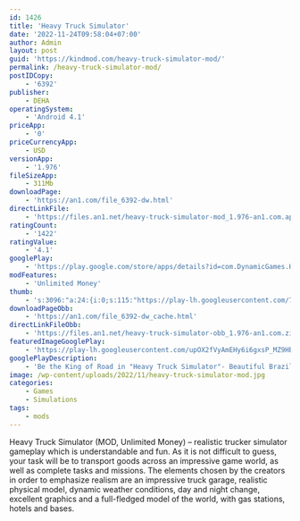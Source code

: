 ```yaml
---
id: 1426
title: 'Heavy Truck Simulator'
date: '2022-11-24T09:58:04+07:00'
author: Admin
layout: post
guid: 'https://kindmod.com/heavy-truck-simulator-mod/'
permalink: /heavy-truck-simulator-mod/
postIDCopy:
    - '6392'
publisher:
    - DEHA
operatingSystem:
    - 'Android 4.1'
priceApp:
    - '0'
priceCurrencyApp:
    - USD
versionApp:
    - '1.976'
fileSizeApp:
    - 311Mb
downloadPage:
    - 'https://an1.com/file_6392-dw.html'
directLinkFile:
    - 'https://files.an1.net/heavy-truck-simulator-mod_1.976-an1.com.apk'
ratingCount:
    - '1422'
ratingValue:
    - '4.1'
googlePlay:
    - 'https://play.google.com/store/apps/details?id=com.DynamicGames.HeavyTruckSimulator'
modFeatures:
    - 'Unlimited Money'
thumb:
    - 's:3096:"a:24:{i:0;s:115:"https://play-lh.googleusercontent.com/7CdB5sbyRha1VGGTS7-D63NR8etFx-mZhmwA46PF9NC-_Viwv9I6vwQlWfWlyo3F-RM=w526-h296";i:1;s:116:"https://play-lh.googleusercontent.com/Z1GM_LJy8zluza35_pOEJi6if4JBq4mdd41vhL9WFTwOEhXFGM3XbZfO6X9gaBZKAxvp=w526-h296";i:2;s:115:"https://play-lh.googleusercontent.com/UMA00wf4FSdDYEvZGeZl7ABXDkQ8Eb747v6RUsnFZG70G-wWShNpZXTngs3OPCHwTDc=w526-h296";i:3;s:116:"https://play-lh.googleusercontent.com/s9faks9RgqshRN7L0Jk1nPWfbuir9GNmkxL34WSwq2LJhILTg3foWFH7s-XdKgqOf52-=w526-h296";i:4;s:115:"https://play-lh.googleusercontent.com/UYb_xDjVVJBQ1xNipuKll-87GDGlfV43A4wpXa8NVc8N5DX0aezJrm_9hi3gwwnW7IA=w526-h296";i:5;s:116:"https://play-lh.googleusercontent.com/Yj45w0WH8BX5GUiekGlDt09Pj8v1S4nZEfF6Lis57_Y0xKHn8Ntwl6JKDwvWlQjCd2ls=w526-h296";i:6;s:116:"https://play-lh.googleusercontent.com/CmH-8wV4hR9v_qImNwS2mpgbLfGd3F5fW3kfrq4yYE6WjfHYOnHIsccWmUVl-HhijwbF=w526-h296";i:7;s:115:"https://play-lh.googleusercontent.com/pt4m3QfGn_w8EbRX-YKQarzEWCdb-CMUzCAa0rge4sb53VxCl49lroObBQzGTPTi8wE=w526-h296";i:8;s:116:"https://play-lh.googleusercontent.com/gJ7ZlNsNPrIRQArUupWRh9_e_Tq2vkeSfl3S3q7UcVL6S2Jg2e73kchAGLs3hogY4esA=w526-h296";i:9;s:116:"https://play-lh.googleusercontent.com/Xk7ofDcBDGlLYT58dfr08yPTCIrI5K7sDMXkzzPHQ6jpdBfJTt_PTRJdQbyLWaB-5Nio=w526-h296";i:10;s:115:"https://play-lh.googleusercontent.com/hXeAqUNhIp9yK3PHujLvlTYPd0I40MpNr9YGlPYBGUq887SgH8mpI9kvpJQxYlPsRBE=w526-h296";i:11;s:114:"https://play-lh.googleusercontent.com/WhTA1BDNWAVaVpOSoQFmOlU7Tf6ev5brLzjSfUVEVrdyQ7QDo4Q_NMeZGCLj7t-rXw=w526-h296";i:12;s:115:"https://play-lh.googleusercontent.com/wyr8jM3d4W7KI7csh3EWhe1oX8Ofmr-UzrX2BKv53IHt250FHBBSPxHbQ3OGviQGdFo=w526-h296";i:13;s:115:"https://play-lh.googleusercontent.com/sbLiJB7x68t-a8eJsumrcwXZu2rLG6ib9ohPFpHzvu4MKgdEjXradNpamqicHKh1exk=w526-h296";i:14;s:114:"https://play-lh.googleusercontent.com/sD_w4QX3j1hSR1GXZE19rNikj7GxUiohDbri3VXgO6mTfBtJ3qI8gNJVG2-mLopPQw=w526-h296";i:15;s:115:"https://play-lh.googleusercontent.com/KtqU0TM9oDs5uuQ5GGlEPmjs888fZiL5XQm0xN86Qcpr9lgp5m4uk7iOFb2oNkaUz_8=w526-h296";i:16;s:115:"https://play-lh.googleusercontent.com/uAQfDvgb1nvLMZii8k46puSSAnSTXCVmDJuhmHXtRA12Yv_b-p1Vqa36aGYInKTaHX8=w526-h296";i:17;s:114:"https://play-lh.googleusercontent.com/LavYrq1bPh9uDE-gTgnjz-gO9gvT8vgwtsvnd9F7Hx4CmbV5DwjXYnpOk-xmYbd1Ag=w526-h296";i:18;s:115:"https://play-lh.googleusercontent.com/qoM1jbTd8_uhs6mkK2UYapbHUCDpjM_FqosrNAEM8suOGRPM4ZCWwVQguoD3MuAn9Dg=w526-h296";i:19;s:115:"https://play-lh.googleusercontent.com/4KhfbiB9HqL0ZP1NREagLQso06b4KAyiLW8aMf_gntCfkR3jI5Epfgrblai4vQ_C6HE=w526-h296";i:20;s:114:"https://play-lh.googleusercontent.com/bcuherMS5bTum0U7mAixS7NRzHV9ky38yEsptMW33U4Ofz-F3vdN0DbwQyqHz0tLgg=w526-h296";i:21;s:116:"https://play-lh.googleusercontent.com/yGwqt7XcIePmHczYB676oxbVKiI8e5FFsL8dEOkW7589uHqFcL_T9iqw45s8b2ITVkm8=w526-h296";i:22;s:115:"https://play-lh.googleusercontent.com/dTHq_gD-L9iH-IbmPjbNLpSa_K7RElZi-tLQwZqIRRsAMTJh14ejtC8RTI7295bUyr8=w526-h296";i:23;s:115:"https://play-lh.googleusercontent.com/cmC43-o8_uUsEZbhWAJaXXcHy95fx4DRoBPnIu7_80AhNx0Hgollo6j3xb791tvkh-E=w526-h296";}";'
downloadPageObb:
    - 'https://an1.com/file_6392-dw_cache.html'
directLinkFileObb:
    - 'https://files.an1.net/heavy-truck-simulator-obb_1.976-an1.com.zip'
featuredImageGooglePlay:
    - 'https://play-lh.googleusercontent.com/upOX2fVyAmEHy6i6gxsP_MZ9HBRRr6XCQbADNKFnO0jWLymHZtETBawKxmReQ2AD2PM'
googlePlayDescription:
    - 'Be the King of Road in "Heavy Truck Simulator"- Beautiful Brazilians locations;.- Many Trucks, from the old to the newest ones! (more trucks to come on next updates).'
image: /wp-content/uploads/2022/11/heavy-truck-simulator-mod.jpg
categories:
    - Games
    - Simulations
tags:
    - mods
---
```


Heavy Truck Simulator (MOD, Unlimited Money) – realistic trucker simulator gameplay which is understandable and fun. As it is not difficult to guess, your task will be to transport goods across an impressive game world, as well as complete tasks and missions. The elements chosen by the creators in order to emphasize realism are an impressive truck garage, realistic physical model, dynamic weather conditions, day and night change, excellent graphics and a full-fledged model of the world, with gas stations, hotels and bases.